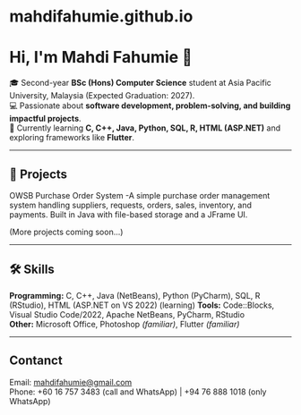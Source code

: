 # mahdifahumie.github.io
# Hi, I'm Mahdi Fahumie 👋  

🎓 Second-year **BSc (Hons) Computer Science** student at Asia Pacific University, Malaysia (Expected Graduation: 2027).  
💻 Passionate about **software development, problem-solving, and building impactful projects**.  
🌱 Currently learning **C, C++, Java, Python, SQL, R, HTML (ASP.NET)** and exploring frameworks like **Flutter**.  

---

## 🚀 Projects
  OWSB Purchase Order System -A simple purchase order management system handling suppliers, requests, orders, sales, inventory, and payments. Built in Java with file-based storage and a JFrame UI. 

(More projects coming soon...)

---

## 🛠 Skills
**Programming:** C, C++, Java (NetBeans), Python (PyCharm), SQL, R (RStudio), HTML (ASP.NET on VS 2022) (learning)
**Tools:** Code::Blocks, Visual Studio Code/2022, Apache NetBeans, PyCharm, RStudio  
**Other:** Microsoft Office, Photoshop *(familiar)*, Flutter *(familiar)*  

---

## Contanct
Email: [mahdifahumie@gmail.com](mailto:mahdifahumie@gmail.com)  
 Phone: +60 16 757 3483 (call and WhatsApp) | +94 76 888 1018 (only WhatsApp)
